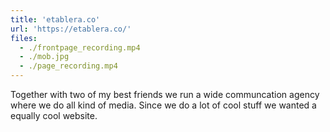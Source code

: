 ```yaml
---
title: 'etablera.co'
url: 'https://etablera.co/'
files:
  - ./frontpage_recording.mp4
  - ./mob.jpg
  - ./page_recording.mp4
---
```


Together with two of my best friends we run a wide communcation agency where we do all kind of media. Since we do a lot of cool stuff we wanted a equally cool website.
